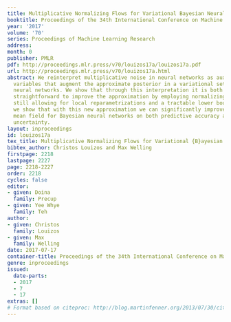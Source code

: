 ```yaml
---
title: Multiplicative Normalizing Flows for Variational Bayesian Neural Networks
booktitle: Proceedings of the 34th International Conference on Machine Learning
year: '2017'
volume: '70'
series: Proceedings of Machine Learning Research
address: 
month: 0
publisher: PMLR
pdf: http://proceedings.mlr.press/v70/louizos17a/louizos17a.pdf
url: http://proceedings.mlr.press/v70/louizos17a.html
abstract: We reinterpret multiplicative noise in neural networks as auxiliary random
  variables that augment the approximate posterior in a variational setting for Bayesian
  neural networks. We show that through this interpretation it is both efficient and
  straightforward to improve the approximation by employing normalizing flows while
  still allowing for local reparametrizations and a tractable lower bound. In experiments
  we show that with this new approximation we can significantly improve upon classical
  mean field for Bayesian neural networks on both predictive accuracy as well as predictive
  uncertainty.
layout: inproceedings
id: louizos17a
tex_title: Multiplicative Normalizing Flows for Variational {B}ayesian Neural Networks
bibtex_author: Christos Louizos and Max Welling
firstpage: 2218
lastpage: 2227
page: 2218-2227
order: 2218
cycles: false
editor:
- given: Doina
  family: Precup
- given: Yee Whye
  family: Teh
author:
- given: Christos
  family: Louizos
- given: Max
  family: Welling
date: 2017-07-17
container-title: Proceedings of the 34th International Conference on Machine Learning
genre: inproceedings
issued:
  date-parts:
  - 2017
  - 7
  - 17
extras: []
# Format based on citeproc: http://blog.martinfenner.org/2013/07/30/citeproc-yaml-for-bibliographies/
---
```

